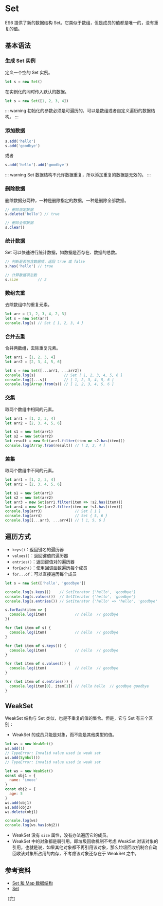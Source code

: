 # Set

ES6 提供了新的数据结构 Set。它类似于数组，但是成员的值都是唯一的，没有重复的值。

## 基本语法

### 生成 Set 实例

定义一个空的 Set 实例。

```javascript
let s = new Set()
```

在实例化的同时传入默认的数据。

```javascript
let s = new Set([1, 2, 3, 4])
```

::: warning
初始化的参数必须是可遍历的，可以是数组或者自定义遍历的数据结构。
:::

### 添加数据

```javascript
s.add('hello')
s.add('goodbye')
```

或者

```javascript
s.add('hello').add('goodbye')
```

::: warning
Set 数据结构不允许数据重复，所以添加重复的数据是无效的。
:::

### 删除数据

删除数据分两种，一种是删除指定的数据，一种是删除全部数据。

```javascript
// 删除指定数据
s.delete('hello') // true

// 删除全部数据
s.clear()
```

### 统计数据

Set 可以快速进行统计数据，如数据是否存在、数据的总数。

```javascript
// 判断是否包含数据项，返回 true 或 false
s.has('hello') // true

// 计算数据项总数
s.size         // 2
```

### 数组去重

去除数组中的重复元素。

```javascript
let arr = [1, 2, 3, 4, 2, 3]
let s = new Set(arr)
console.log(s) // Set { 1, 2, 3, 4 }
```

### 合并去重

合并两数组，去除重复元素。

```javascript
let arr1 = [1, 2, 3, 4]
let arr2 = [2, 3, 4, 5, 6]

let s = new Set([...arr1, ...arr2])
console.log(s)             // Set { 1, 2, 3, 4, 5, 6 }
console.log([...s])        // [ 1, 2, 3, 4, 5, 6 ]
console.log(Array.from(s)) // [ 1, 2, 3, 4, 5, 6 ]
```

### 交集

取两个数组中相同的元素。

```javascript
let arr1 = [1, 2, 3, 4]
let arr2 = [2, 3, 4, 5, 6]

let s1 = new Set(arr1)
let s2 = new Set(arr2)
let result = new Set(arr1.filter(item => s2.has(item)))
console.log(Array.from(result)) // [ 2, 3, 4 ]
```

### 差集

取两个数组中不同的元素。

```javascript
let arr1 = [1, 2, 3, 4]
let arr2 = [2, 3, 4, 5, 6]

let s1 = new Set(arr1)
let s2 = new Set(arr2)
let arr3 = new Set(arr1.filter(item => !s2.has(item)))
let arr4 = new Set(arr2.filter(item => !s1.has(item)))
console.log(arr3)               // Set { 1 }
console.log(arr4)               // Set { 5, 6 }
console.log([...arr3, ...arr4]) // [ 1, 5, 6 ]
```

## 遍历方式

* `keys()`：返回键名的遍历器
* `values()`：返回键值的遍历器
* `entries()`：返回键值对的遍历器
* `forEach()`：使用回调函数遍历每个成员
* `for...of`：可以直接遍历每个成员

```javascript
let s = new Set(['hello', 'goodbye'])

console.log(s.keys())    // SetIterator {'hello', 'goodbye'}
console.log(s.values())  // SetIterator {'hello', 'goodbye'}
console.log(s.entries()) // SetIterator {'hello' => 'hello', 'goodbye' => 'goodbye'}

s.forEach(item => {
  console.log(item)             // hello  // goodbye
})

for (let item of s) {
  console.log(item)             // hello  // goodbye
}

for (let item of s.keys()) {
  console.log(item)             // hello  // goodbye
}

for (let item of s.values()) {
  console.log(item)             // hello  // goodbye
}

for (let item of s.entries()) {
  console.log(item[0], item[1]) // hello hello  // goodbye goodbye
}
```

## WeakSet

WeakSet 结构与 Set 类似，也是不重复的值的集合。但是，它与 Set 有三个区别：

* WeakSet 的成员只能是对象，而不能是其他类型的值。

```javascript
let ws = new WeakSet()
ws.add(1)
// TypeError: Invalid value used in weak set
ws.add(Symbol())
// TypeError: invalid value used in weak set
```

```javascript
let ws = new WeakSet()
const obj1 = {
  name: 'imooc'
}
const obj2 = {
  age: 5
}
ws.add(obj1)
ws.add(obj2)
ws.delete(obj1)

console.log(ws)
console.log(ws.has(obj2))
```

* WeakSet 没有 `size` 属性，没有办法遍历它的成员。
* WeakSet 中的对象都是弱引用，即垃圾回收机制不考虑 WeakSet 对该对象的引用，也就是说，如果其他对象都不再引用该对象，那么垃圾回收机制会自动回收该对象所占用的内存，不考虑该对象还存在于 WeakSet 之中。

## 参考资料

* [Set 和 Map 数据结构](https://es6.ruanyifeng.com/#docs/set-map)
* [Set](https://developer.mozilla.org/zh-CN/docs/Web/JavaScript/Reference/Global_Objects/Set)

（完）
